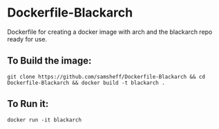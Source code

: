 # Dockerfile-Blackarch
Dockerfile for creating a docker image with arch and the blackarch repo ready for use.

## To Build the image:
`git clone https://github.com/samsheff/Dockerfile-Blackarch && cd Dockerfile-Blackarch && docker build -t blackarch .`

## To Run it:
`docker run -it blackarch`
